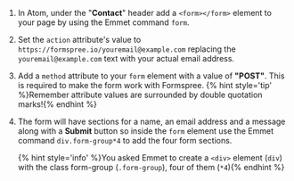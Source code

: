 1. In Atom, under the "**Contact**" header add a `<form></form>` element to your page by using the Emmet command `form`.

2. Set the `action` attribute's value to `https://formspree.io/youremail@example.com` replacing the `youremail@example.com` text with your actual email address.

3. Add a `method` attribute to your `form` element with a value of **"POST"**. This is required to make the form work with Formspree.
{% hint style='tip' %}Remember attribute values are surrounded by double quotation marks!{% endhint %}

4. The form will have sections for a name, an email address and a message along with a **Submit** button so inside the `form` element use the Emmet command `div.form-group*4` to add the four form sections.
    
    {% hint style='info' %}You asked Emmet to create a `<div>` element (`div`) with the class form-group (`.form-group`), four of them (`*4`){% endhint %}